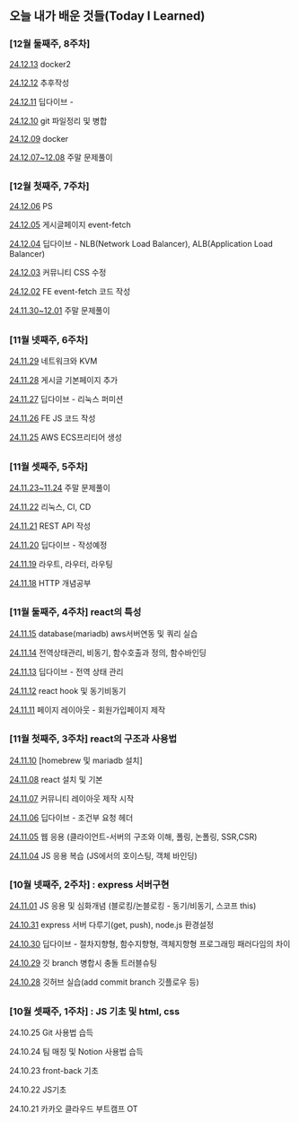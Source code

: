 ## 오늘 내가 배운 것들(Today I Learned)


### [12월 둘째주, 8주차]

[24.12.13](https://github.com/100-hours-a-week/june-til/blob/main/Dec/2024-12-13.md) docker2

[24.12.12](https://github.com/100-hours-a-week/june-til/blob/main/Dec/2024-12-12.md) 추후작성

[24.12.11](https://github.com/100-hours-a-week/june-til/blob/main/Dec/2024-12-11.md) 딥다이브 - 

[24.12.10](https://github.com/100-hours-a-week/june-til/blob/main/Dec/2024-12-10.md) git 파일정리 및 병합

[24.12.09](https://github.com/100-hours-a-week/june-til/blob/main/Dec/2024-12-09.md) docker

[24.12.07~12.08](https://github.com/100-hours-a-week/june-til/blob/main/Dec/2024-12-07~12-08.md) 주말 문제풀이


##

### [12월 첫째주, 7주차]

[24.12.06](https://github.com/100-hours-a-week/june-til/blob/main/Dec/2024-12-05.md) PS

[24.12.05](https://github.com/100-hours-a-week/june-til/blob/main/Dec/2024-12-05.md) 게시글페이지 event-fetch

[24.12.04](https://github.com/100-hours-a-week/june-til/blob/main/Dec/2024-12-04.md) 딥다이브 - NLB(Network Load Balancer), ALB(Application Load Balancer)

[24.12.03](https://github.com/100-hours-a-week/june-til/blob/main/Dec/2024-12-03.md) 커뮤니티 CSS 수정

[24.12.02](https://github.com/100-hours-a-week/june-til/blob/main/Dec/2024-12-02.md) FE event-fetch 코드 작성

[24.11.30~12.01](https://github.com/100-hours-a-week/june-til/blob/main/Dec/2024-11-30~12-01.md) 주말 문제풀이


##

### [11월 넷째주, 6주차]

[24.11.29](https://github.com/100-hours-a-week/june-til/blob/main/Nov/2024-11-29.md) 네트워크와 KVM

[24.11.28](https://github.com/100-hours-a-week/june-til/blob/main/Nov/2024-11-28.md) 게시글 기본페이지 추가

[24.11.27](https://github.com/100-hours-a-week/june-til/blob/main/Nov/2024-11-27.md) 딥다이브 - 리눅스 퍼미션 

[24.11.26](https://github.com/100-hours-a-week/june-til/blob/main/Nov/2024-11-26.md) FE JS 코드 작성

[24.11.25](https://github.com/100-hours-a-week/june-til/blob/main/Nov/2024-11-25.md) AWS ECS프리티어 생성


##


### [11월 셋째주, 5주차]

[24.11.23~11.24](https://github.com/100-hours-a-week/june-til/blob/main/Nov/2024-11-23~24.md) 주말 문제풀이

[24.11.22](https://github.com/100-hours-a-week/june-til/blob/main/Nov/2024-11-22.md) 리눅스, CI, CD

[24.11.21](https://github.com/100-hours-a-week/june-til/blob/main/Nov/2024-11-21.md) REST API 작성

[24.11.20](https://github.com/100-hours-a-week/june-til/blob/main/Nov/2024-11-20.md) 딥다이브 - 작성예정 

[24.11.19](https://github.com/100-hours-a-week/june-til/blob/main/Nov/2024-11-19.md) 라우트, 라우터, 라우팅

[24.11.18](https://github.com/100-hours-a-week/june-til/blob/main/Nov/2024-11-18.md) HTTP 개념공부



##

### [11월 둘째주, 4주차] react의 특성

[24.11.15](https://github.com/100-hours-a-week/june-til/blob/main/Nov/2024-11-15.md) database(mariadb) aws서버연동 및 쿼리 실습

[24.11.14](https://github.com/100-hours-a-week/june-til/blob/main/Nov/2024-11-14.md) 전역상태관리, 비동기, 함수호출과 정의, 함수바인딩

[24.11.13](https://github.com/100-hours-a-week/june-til/blob/main/Nov/2024-11-13.md) 딥다이브 - 전역 상태 관리 

[24.11.12](https://github.com/100-hours-a-week/june-til/blob/main/Nov/2024-11-12.md) react hook 및 동기비동기

[24.11.11](https://github.com/100-hours-a-week/june-til/blob/main/Nov/2024-11-11) 페이지 레이아웃 - 회원가입페이지 제작

##


### [11월 첫째주, 3주차] react의 구조과 사용법

[24.11.10](https://github.com/100-hours-a-week/june-til/blob/main/Nov/2024-11-10.md) [homebrew 및 mariadb 설치]

[24.11.08](https://github.com/100-hours-a-week/june-til/blob/main/Nov/2024-11-08.md) react 설치 및 기본

[24.11.07](https://github.com/100-hours-a-week/june-til/blob/main/Nov/2024-11-07.md) 커뮤니티 레이아웃 제작 시작

[24.11.06](https://github.com/100-hours-a-week/june-til/blob/main/Nov/2024-11-06.md) 딥다이브 - 조건부 요청 헤더

[24.11.05](https://github.com/100-hours-a-week/june-til/blob/main/Nov/2024-11-05.md) 웹 응용 (클라이언트-서버의 구조와 이해, 폴링, 논폴링, SSR,CSR)

[24.11.04](https://github.com/100-hours-a-week/june-til/blob/main/Nov/2024-11-04.md) JS 응용 복습 (JS에서의 호이스팅, 객체 바인딩)

##

### [10월 넷째주, 2주차] : express 서버구현


[24.11.01](https://github.com/100-hours-a-week/june-til/blob/main/Nov/2024-11-01.md) JS 응용 및 심화개념 (블로킹/논블로킹 - 동기/비동기, 스코프 this)

[24.10.31](https://github.com/100-hours-a-week/june-til/blob/main/2024-10-31.md) express 서버 다루기(get, push), node.js 환경설정

[24.10.30](https://github.com/100-hours-a-week/june-til/blob/main/2024-10-30.md) 딥다이브 - 절차지향형, 함수지향형, 객체지향형 프로그래밍 패러다임의 차이

[24.10.29](https://github.com/100-hours-a-week/june-til/blob/main/2024-10-29.md) 깃 branch 병합시 충돌 트러블슈팅

[24.10.28](https://github.com/100-hours-a-week/june-til/blob/main/2024-10-28.md) 깃허브 실습(add commit branch 깃플로우 등)

##

### [10월 셋째주, 1주차] : JS 기초 및 html, css

24.10.25 Git 사용법 습득

24.10.24 팀 매칭 및 Notion 사용법 습득

24.10.23 front-back 기초

24.10.22 JS기초

24.10.21 카카오 클라우드 부트캠프 OT
